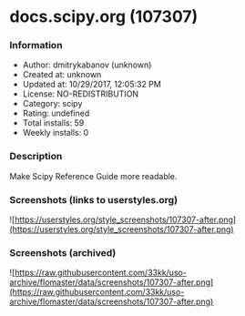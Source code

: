 # docs.scipy.org (107307)

### Information
- Author: dmitrykabanov (unknown)
- Created at: unknown
- Updated at: 10/29/2017, 12:05:32 PM
- License: NO-REDISTRIBUTION
- Category: scipy
- Rating: undefined
- Total installs: 59
- Weekly installs: 0


### Description
Make Scipy Reference Guide more readable.


### Screenshots (links to userstyles.org)
![https://userstyles.org/style_screenshots/107307-after.png](https://userstyles.org/style_screenshots/107307-after.png)


### Screenshots (archived)
![https://raw.githubusercontent.com/33kk/uso-archive/flomaster/data/screenshots/107307-after.png](https://raw.githubusercontent.com/33kk/uso-archive/flomaster/data/screenshots/107307-after.png)
